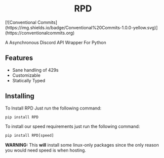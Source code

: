 <h1 align="center">RPD</h1>
[![Conventional Commits](https://img.shields.io/badge/Conventional%20Commits-1.0.0-yellow.svg)](https://conventionalcommits.org)

A Asynchronous Discord API Wrapper For Python

## Features

- Sane handling of 429s
- Customizable
- Statically Typed

## Installing

To Install RPD Just run the following command:

```py
pip install RPD
```

To install our speed requirements just run the following command:

```py
pip install RPD[speed]
```
**WARNING:** This **will** install some linux-only packages since the only reason you would need speed is when hosting.
